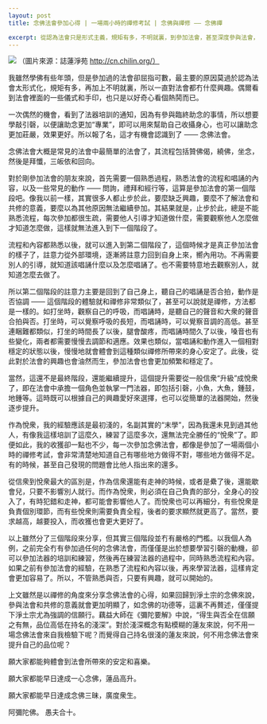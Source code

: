 ```yaml
---
layout: post
title: 念佛法會參加心得 | 一場兩小時的禪修考試 | 念佛與禪修 —— 念佛禪

excerpt: 從認為法會只是形式主義，規矩有多，不明就裏，到參加法會，甚至深度參與法會，這中間的轉變有何心得和體會？
---
```


![](../images/2023-04-09-10-59-41.png)
（圖片來源：誌蓮淨苑 http://cn.chilin.org/）

我雖然學佛有些年頭，但是參加過的法會卻屈指可數，最主要的原因莫過於認為法會太形式化，規矩有多，再加上不明就裏，所以一直對法會都冇什麼興趣。偶爾看到法會裡面的一些儀式和手印，也只是以好奇心看個熱鬨而已。

一次偶然的機會，看到了法器培訓的通知，因為有參與臨終助念的事情，所以想要學敲引磬，以便讓助念更加“專業”，即可以用來幫助自己收攝身心，也可以讓助念更加莊嚴，效果更好。所以報了名，這才有機會認識到了 —— 念佛法會。

念佛法會大概是常見的法會中最簡單的法會了，其流程包括贊佛偈，繞佛，坐念，然後是拜懺，三皈依和回向。

對於剛參加法會的朋友來說，首先需要一個熟悉過程，熟悉法會的流程和唱誦的內容，以及一些常見的動作 —— 問詢，禮拜和經行等，這算是參加法會的第一個階段吧。像我以前一樣，其實很多人都止步於此，要麼缺乏興趣，要麼不了解法會和共修的意義，要麼以為其他原因無法繼續參加。其結果就是，止步於此，總是不能熟悉流程，每次參加都很生疏，需要他人引導才知道做什麼，需要觀察他人怎麼做才知道怎麼做，這樣就無法進入到下一個階段了。

流程和內容都熟悉以後，就可以進入到第二個階段了，這個時候才是真正參加法會的樣子了，註意力從外部環境，逐漸將註意力回到自身上來，嚮內用功。不再需要別人的引導，就知道該唱誦什麼以及怎麼唱誦了。也不需要特意地去觀察別人，就知道怎麼去做了。

所以第二個階段的註意力主要是回到了自己身上，聽自己的唱誦是否合拍，動作是否協調 —— 這個階段的體驗就和禪修非常類似了，甚至可以說就是禪修，方法都是一樣的。如打坐時，觀察自己的呼吸，而唱誦時，是聽自己的聲音和大衆的聲音合拍與否。打坐時，可以覺察呼吸的長短，而唱誦時，可以覺察音調的高低。甚至連睏難都類似，打坐的時間長了以後，腿會酸疼，而唱誦時間久了以後，嗓音也有些變化，兩者都需要慢慢去調節和適應。效果也類似，當唱誦和動作進入一個相對穩定的狀態以後，慢慢地就會體會到這種類似禪修所帶來的身心安定了。此後，從此對於法會的興趣也會油然而生，參加法會也會更加頻繁和穩定了。

當然，這還不是最終階段，還能繼續提升，這個提升需要從一般信衆“升級”成悅衆了，即在法會中承擔一個角色並執掌一門法器，即包括引磬，小魚，大魚，鍾鼓，地鍾等。這時既可以根據自己的興趣愛好來選擇，也可以從簡單的法器開始，然後逐步提升。

作為悅衆，我的經驗應該是最初淺的，名副其實的“末學”，因為我還未見到過其他人，有像我這樣培訓了這麼久，練習了這麼多次，還無法完全勝任的“悅衆”了。即便如此，我的收獲卻一點也不少，每一次參加念佛法會，都像是參加了一場兩個小時的禪修考試，會非常清楚地知道自己有哪些地方做得不對，哪些地方做得不足。有的時候，甚至自己發現的問題會比他人指出來的還多。

從信衆到悅衆最大的區別是，作為信衆還能有走神的時候，或者是纍了後，還能歇會兒，只要不影響別人就行。而作為悅衆，則必須在自己負責的部分，全身心的投入了，有時犯錯和走神，都可能會影響他人了。而悅衆也可以再細分，有些悅衆是負責個別環節，而有些悅衆則需要負責全程，後者的要求顯然就更高了。當然，要求越高，越要投入，而收獲也會更大更好了。

以上雖然分了三個階段來分享，但其實三個階段並冇有嚴格的門檻。以我個人為例，之前完全冇有參加過任何的念佛法會，而僅僅是出於想要學習引磬的動機，卻可以參加法器的培訓和練習，然後再在練習法器的過程中，同時熟悉流程和內容。如果之前有參加法會的經驗，在熟悉了流程和內容以後，再來學習法器，這樣肯定會更加容易了。所以，不管熟悉與否，只要有興趣，就可以開始的。

上文雖然是以禪修的角度來分享念佛法會的心得，如果回歸到淨土宗的念佛來說，參與法會和共修的意義就會更加明顯了，如念佛的功德等，這裏不再贅述，僅僅提下淨土宗尤為強調的信願行。藕益大師在《彌陀要解》中說，“得生與否全在信願之有無，品位高低在持名的淺深”。對於淺深概念有點模糊的蓮友來說，何不用一場念佛法會來自我檢驗下呢？而覺得自己持名很淺的蓮友來說，何不用念佛法會來提升自己的品位呢？

願大家都能夠體會到法會所帶來的安定和喜樂。

願大家都能早日達成一心念佛，蓮品高升。

願大家都能早日達成念佛三昧，廣度衆生。

阿彌陀佛。
愚夫合十。

